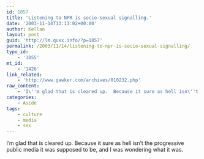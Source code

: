 ```yaml
---
id: 1857
title: 'Listening to NPR is socio-sexual signalling.'
date: '2003-11-14T13:11:02+00:00'
author: Kellan
layout: post
guid: 'http://lm.quxx.info/?p=1857'
permalink: /2003/11/14/listening-to-npr-is-socio-sexual-signalling/
typo_id:
    - '1855'
mt_id:
    - '1426'
link_related:
    - 'http://www.gawker.com/archives/010232.php'
raw_content:
    - 'I\''m glad that is cleared up.  Because it sure as hell isn\''t the progressive public media it was supposed to be, and I was wondering what it was.'
categories:
    - Aside
tags:
    - culture
    - media
    - sex
---
```


I’m glad that is cleared up. Because it sure as hell isn’t the progressive public media it was supposed to be, and I was wondering what it was.
